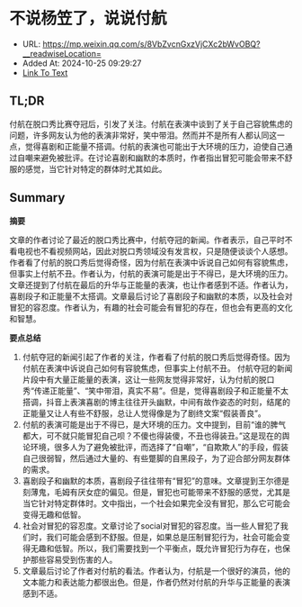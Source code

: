 # 不说杨笠了，说说付航
- URL: https://mp.weixin.qq.com/s/8VbZvcnGxzVjCXc2bWvOBQ?__readwiseLocation=
- Added At: 2024-10-25 09:29:27
- [Link To Text](2024-10-25-不说杨笠了，说说付航_raw.md)

## TL;DR
付航在脱口秀比赛夺冠后，引发了关注。付航在表演中谈到了关于自己容貌焦虑的问题，许多网友认为他的表演非常好，笑中带泪。然而并不是所有人都认同这一点，觉得喜剧和正能量不搭调。付航的表演也可能出于大环境的压力，迫使自己通过自嘲来避免被批评。在讨论喜剧和幽默的本质时，作者指出冒犯可能会带来不舒服的感觉，当它针对特定的群体时尤其如此。

## Summary
**摘要**

文章的作者讨论了最近的脱口秀比赛中，付航夺冠的新闻。作者表示，自己平时不看电视也不看视频网站，因此对脱口秀领域没有发言权，只是随便谈谈个人感想。作者看了付航的脱口秀后觉得奇怪，因为付航在表演中诉说自己如何有容貌焦虑，但事实上付航不丑。作者认为，付航的表演可能是出于不得已，是大环境的压力。文章还提到了付航在最后的升华与正能量的表演，也让作者感到不适。作者认为，喜剧段子和正能量不太搭调。文章最后讨论了喜剧段子和幽默的本质，以及社会对冒犯的容忍度。作者认为，有趣的社会可能会有冒犯的存在，但也会有更高的文化和智慧。

**要点总结**

1.  付航夺冠的新闻引起了作者的关注，作者看了付航的脱口秀后觉得奇怪。因为付航在表演中诉说自己如何有容貌焦虑，但事实上付航不丑。 付航夺冠的新闻片段中有大量正能量的表演，这让一些网友觉得非常好，认为付航的脱口秀“传递正能量”、“笑中带泪，真实不易”。但是，觉得喜剧段子和正能量不太搭调，抖音上表演喜剧的博主往往开头幽默，中间有故作姿态的时刻，结尾的正能量又让人有些不舒服，总让人觉得像是为了剧终文案“假装善良”。
2.  付航的表演可能是出于不得已，是大环境的压力。文中提到，目前“谁的脾气都大，可不就只能冒犯自己呗？不傻也得装傻，不丑也得装丑。”这是现在的舆论环境，很多人为了避免被批评，而选择了“自嘲”，“自欺欺人”的手段，假装自己很弱智，然后通过大量的、有些蹩脚的自黑段子，为了迎合部分网友群体的需求。
3. 喜剧段子和幽默的本质，喜剧段子往往带有“冒犯”的意味。文章提到王尔德是刻薄鬼，毛姆有厌女症的偏见。但是，冒犯也可能带来不舒服的感觉，尤其是当它针对特定群体时。文中指出，一个社会如果完全没有冒犯，那么它可能会变得无趣和低智。
4.  社会对冒犯的容忍度。文章讨论了social对冒犯的容忍度。当一些人冒犯了我们时，我们可能会感到不舒服。但是，如果总是压制冒犯行为，社会可能会变得无趣和低智。所以，我们需要找到一个平衡点，既允许冒犯行为存在，也保护那些容易受到伤害的人。
5.    文章最后讨论了作者对付航的看法。作者认为，付航是一个很好的演员，他的文本能力和表达能力都很出色。但是，作者仍然对付航的升华与正能量的表演感到不适。
